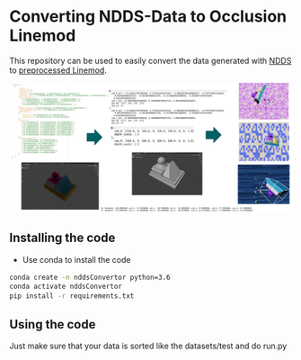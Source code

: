 # Converting NDDS-Data to Occlusion Linemod
This repository can be used to easily convert the data generated with [NDDS](https://github.com/NVIDIA/Dataset_Synthesizer) to [preprocessed Linemod](https://github.com/ybkscht/EfficientPose).

![NDDS_convertor](pictures/ndds_convertor.png)


## Installing the code
* Use conda to install the code
```bash
conda create -n nddsConvertor python=3.6
conda activate nddsConvertor
pip install -r requirements.txt
```
## Using the code
Just make sure that your data is sorted like the datasets/test and do run.py
